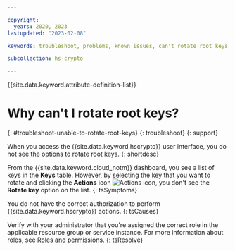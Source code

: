 ```yaml
---

copyright:
  years: 2020, 2023
lastupdated: "2023-02-08"

keywords: troubleshoot, problems, known issues, can't rotate root keys

subcollection: hs-crypto

---
```


{{site.data.keyword.attribute-definition-list}}



# Why can't I rotate root keys?
{: #troubleshoot-unable-to-rotate-root-keys}
{: troubleshoot}
{: support}

When you access the {{site.data.keyword.hscrypto}} user interface, you do not see the options to rotate root keys.
{: shortdesc}

From the {{site.data.keyword.cloud_notm}} dashboard, you see a list of keys in the **Keys** table. However, by selecting the key that you want to rotate and clicking the **Actions** icon ![Actions icon](../icons/action-menu-icon.svg "Actions"), you don't see the **Rotate key** option on the list.
{: tsSymptoms}

You do not have the correct authorization to perform {{site.data.keyword.hscrypto}} actions.
{: tsCauses}

Verify with your administrator that you're assigned the correct role in the applicable resource group or service instance. For more information about roles, see [Roles and permissions](/docs/hs-crypto?topic=hs-crypto-manage-access#roles).
{: tsResolve}

